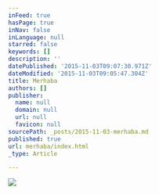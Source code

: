 ```yaml
---
inFeed: true
hasPage: true
inNav: false
inLanguage: null
starred: false
keywords: []
description: ''
datePublished: '2015-11-03T09:07:30.971Z'
dateModified: '2015-11-03T09:05:47.304Z'
title: Merhaba
authors: []
publisher:
  name: null
  domain: null
  url: null
  favicon: null
sourcePath: _posts/2015-11-03-merhaba.md
published: true
url: merhaba/index.html
_type: Article

---
```

![](https://the-grid-user-content.s3-us-west-2.amazonaws.com/96d7d36a-196b-430c-aa56-4f718825bf57.jpg)